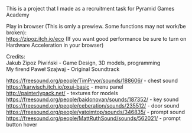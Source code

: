 This is a project that I made as a recruitment task for Pyramid Games Academy

Play in browser (This is omly a prewiew. Some functions may not work/be broken):  
https://zipoz.itch.io/eco (If you want good performance be sure to turn on Hardware Acceleration in your browser)

Credits:    
Jakub Zipoz Piwiński - Game Design, 3D models, programming  
My firend Paweł Szajwaj - Original Soundtrack  

https://freesound.org/people/TimPryor/sounds/188606/ - chest sound 
https://karwisch.itch.io/pxui-basic - menu panel  
http://painterlypack.net/ - textures for models  
https://freesound.org/people/baidonovan/sounds/187352/ - key sound  
https://freesound.org/people/ceberation/sounds/235512/ - door sound  
https://freesound.org/people/yatoimtop/sounds/346835/ - prompt sound  
https://freesound.org/people/MattRuthSound/sounds/562021/ - prompt button hover  
